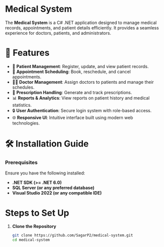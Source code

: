 # Medical System

The **Medical System** is a C# .NET application designed to manage medical records, appointments, and patient details efficiently. It provides a seamless experience for doctors, patients, and administrators.

# 🚀 Features

- 🏥 **Patient Management**: Register, update, and view patient records.
- 📅 **Appointment Scheduling**: Book, reschedule, and cancel appointments.
- 👨‍⚕️ **Doctor Management**: Assign doctors to patients and manage their schedules.
- 💊 **Prescription Handling**: Generate and track prescriptions.
- 📊 **Reports & Analytics**: View reports on patient history and medical statistics.
- 🔒 **User Authentication**: Secure login system with role-based access.
- 🌐 **Responsive UI**: Intuitive interface built using modern web technologies.

# 🛠️ Installation Guide

### Prerequisites
Ensure you have the following installed:
- **.NET SDK (>= .NET 6.0)**
- **SQL Server (or any preferred database)**
- **Visual Studio 2022 (or any compatible IDE)**

# Steps to Set Up
1. **Clone the Repository**
   ```sh
   git clone https://github.com/SagarP2/medical-system.git
   cd medical-system
